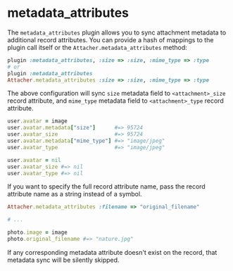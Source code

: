 # metadata_attributes

The `metadata_attributes` plugin allows you to sync attachment metadata to
additional record attributes. You can provide a hash of mappings to the plugin
call itself or the `Attacher.metadata_attributes` method:

```rb
plugin :metadata_attributes, :size => :size, :mime_type => :type
# or
plugin :metadata_attributes
Attacher.metadata_attributes :size => :size, :mime_type => :type
```

The above configuration will sync `size` metadata field to `<attachment>_size`
record attribute, and `mime_type` metadata field to `<attachment>_type` record
attribute.

```rb
user.avatar = image
user.avatar.metadata["size"]      #=> 95724
user.avatar_size                  #=> 95724
user.avatar.metadata["mime_type"] #=> "image/jpeg"
user.avatar_type                  #=> "image/jpeg"

user.avatar = nil
user.avatar_size #=> nil
user.avatar_type #=> nil
```

If you want to specify the full record attribute name, pass the record
attribute name as a string instead of a symbol.

```rb
Attacher.metadata_attributes :filename => "original_filename"

# ...

photo.image = image
photo.original_filename #=> "nature.jpg"
```

If any corresponding metadata attribute doesn't exist on the record, that
metadata sync will be silently skipped.
